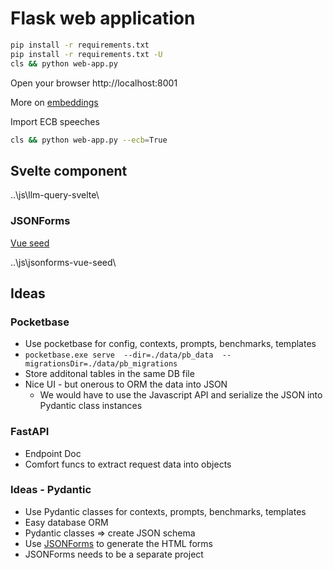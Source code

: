 # Flask web application

```sh
pip install -r requirements.txt
pip install -r requirements.txt -U
cls && python web-app.py
```

Open your browser http://localhost:8001

More on [embeddings](./doc/README.md) 


Import ECB speeches

```sh
cls && python web-app.py --ecb=True
```


## Svelte component

..\js\llm-query-svelte\


### JSONForms

[Vue seed](https://github.com/eclipsesource/jsonforms-vue-seed)

..\js\jsonforms-vue-seed\



## Ideas

### Pocketbase

* Use pocketbase for config, contexts, prompts, benchmarks, templates
* `pocketbase.exe serve  --dir=./data/pb_data  --migrationsDir=./data/pb_migrations`
* Store additonal tables in the same DB file
* Nice UI - but onerous to ORM the data into JSON
    * We would have to use the Javascript API and serialize the JSON into Pydantic class instances

### FastAPI

* Endpoint Doc
* Comfort funcs to extract request data into objects

### Ideas - Pydantic

* Use Pydantic classes for contexts, prompts, benchmarks, templates
* Easy database ORM 
* Pydantic classes => create JSON schema  
* Use [JSONForms](https://jsonforms.io/) to generate the HTML forms
* JSONForms needs to be a separate project

